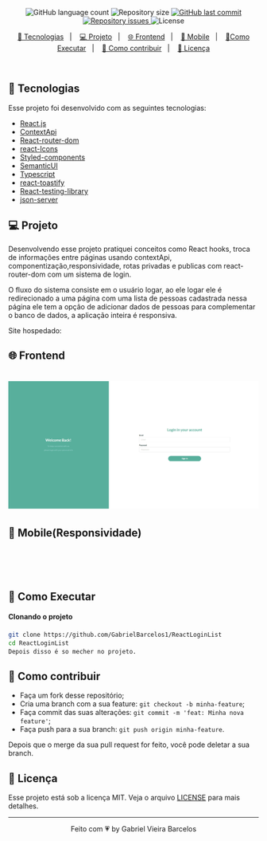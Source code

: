 
<p align="center">
  <img alt="GitHub language count" src="https://img.shields.io/github/languages/count/GabrielBarcelos1/ReactLoginList">

  <img alt="Repository size" src="https://img.shields.io/github/repo-size/GabrielBarcelos1/ReactLoginList">
  
  <a href="https://github.com/GabrielBarcelos1/ReactLoginListcommits/master">
    <img alt="GitHub last commit" src="https://img.shields.io/github/last-commit/GabrielBarcelos1/ReactLoginList">
  </a>

  <a href="https://github.com/GabrielBarcelos1/paper-rock-scissors/issues">
    <img alt="Repository issues" src="https://img.shields.io/github/issues/GabrielBarcelos1/ReactLoginList">
  </a>

  <img alt="License" src="https://img.shields.io/badge/license-MIT-brightgreen">
</p>

<p align="center">
  <a href="#-tecnologias">🚀 Tecnologias</a>&nbsp;&nbsp;&nbsp;|&nbsp;&nbsp;&nbsp;
  <a href="#-projeto">💻 Projeto</a>&nbsp;&nbsp;&nbsp;|&nbsp;&nbsp;&nbsp;
  <a href="#-frontend">🌐 Frontend</a>&nbsp;&nbsp;&nbsp;|&nbsp;&nbsp;&nbsp;
  <a href="#-mobile(Responsividade)">📱 Mobile</a>&nbsp;&nbsp;&nbsp;|&nbsp;&nbsp;&nbsp;
  <a href="#-como-executar">🔖Como Executar</a>&nbsp;&nbsp;&nbsp;|&nbsp;&nbsp;&nbsp;
  <a href="#-como-contribuir">🤔 Como contribuir</a>&nbsp;&nbsp;&nbsp;|&nbsp;&nbsp;&nbsp;
  <a href="#-licença">🧾 Licença</a>
</p>

<br>

## 🚀 Tecnologias

Esse projeto foi desenvolvido com as seguintes tecnologias:

- [React.js]()
- [ContextApi]()
- [React-router-dom]()
- [react-Icons]()
- [Styled-components]()
- [SemanticUI]()
- [Typescript]()
- [react-toastify]()
- [React-testing-library]()
- [json-server]()

## 💻 Projeto
Desenvolvendo esse projeto pratiquei conceitos como  React hooks, troca de informações entre páginas usando contextApi, componentização,responsividade, rotas privadas e publicas com react-router-dom com um sistema de login.

O fluxo do sistema consiste em o usuário logar, ao ele logar ele é redirecionado a uma página com uma lista de pessoas cadastrada nessa página ele tem a opção de adicionar dados de pessoas para complementar o banco de dados, a aplicação inteira é responsiva.

Site hospedado: 

## 🌐 Frontend
<h1 align="center">
    <img  src="https://github.com/GabrielBarcelos1/ReactLoginList/blob/main/gifdesktoplist.gif" />
</h1>

## 📱 Mobile(Responsividade)
<h1 align="center">
    <img  src="" />
</h1>

    
## 🔖 Como Executar

#### Clonando o projeto
```sh
git clone https://github.com/GabrielBarcelos1/ReactLoginList
cd ReactLoginList
Depois disso é so mecher no projeto.
```


## 🤔 Como contribuir

- Faça um fork desse repositório;
- Cria uma branch com a sua feature: `git checkout -b minha-feature`;
- Faça commit das suas alterações: `git commit -m 'feat: Minha nova feature'`;
- Faça push para a sua branch: `git push origin minha-feature`.

Depois que o merge da sua pull request for feito, você pode deletar a sua branch.


## 🧾 Licença

Esse projeto está sob a licença MIT. Veja o arquivo [LICENSE](LICENSE.md) para mais detalhes.

---

<p align="center">Feito com 💗 by Gabriel Vieira Barcelos</p>

